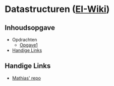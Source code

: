 # Datastructuren ([EI-Wiki](..))
## Inhoudsopgave

* Opdrachten
    * [Opgave1](opgave1)
* [Handige Links](#Handige-Links)

## Handige Links
* [Mathias' repo](https://github.com/WatcherWhale/DataStructures)